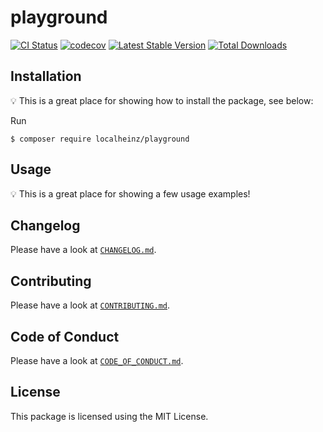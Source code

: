 # playground

[![CI Status](https://github.com/localheinz/playground/workflows/Continuous-Integration/badge.svg)](https://github.com/localheinz/playground/actions)
[![codecov](https://codecov.io/gh/localheinz/playground/branch/master/graph/badge.svg)](https://codecov.io/gh/localheinz/playground)
[![Latest Stable Version](https://poser.pugx.org/localheinz/playground/v/stable)](https://packagist.org/packages/localheinz/playground)
[![Total Downloads](https://poser.pugx.org/localheinz/playground/downloads)](https://packagist.org/packages/localheinz/playground)

## Installation

:bulb: This is a great place for showing how to install the package, see below:

Run

```
$ composer require localheinz/playground
```

## Usage

:bulb: This is a great place for showing a few usage examples!

## Changelog

Please have a look at [`CHANGELOG.md`](CHANGELOG.md).

## Contributing

Please have a look at [`CONTRIBUTING.md`](.github/CONTRIBUTING.md).

## Code of Conduct

Please have a look at [`CODE_OF_CONDUCT.md`](.github/CODE_OF_CONDUCT.md).

## License

This package is licensed using the MIT License.
